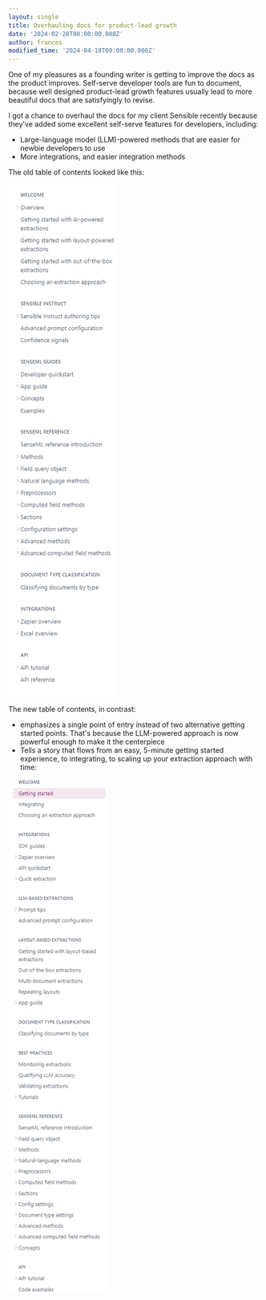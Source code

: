 ```yaml
---
layout: single
title: Overhauling docs for product-lead growth
date: '2024-02-28T00:00:00.000Z'
author: frances
modified_time: '2024-04-18T00:00:00.000Z'
---
```


One of my pleasures as a founding writer is getting to improve the docs as the product improves.  Self-serve developer tools are fun to document, because well designed product-lead growth features usually lead to more beautiful docs that are satisfyingly to revise.

I got a chance to overhaul the docs for my client Sensible recently because they've added some excellent self-serve features for developers, including:

- Large-language model (LLM)-powered methods that are easier for newbie developers to use
- More integrations, and easier integration methods

The old table of contents looked like this:

![Old table of contents](/assets/images/post_restructure/toc_before_sensible.png)

The new table of contents, in contrast:

- emphasizes a single point of entry instead of two alternative getting started points. That's because the LLM-powered approach is now powerful enough to make it the centerpiece
- Tells a story that flows from an easy, 5-minute getting started experience, to integrating, to scaling up your extraction approach with time:

![Old table of contents](/assets/images/post_restructure/toc_after_sensible.png)



